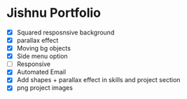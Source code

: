 # Jishnu Portfolio

- [x] Squared resposnsive background
- [x] parallax effect 
- [x] Moving bg objects
- [x] Side menu option
- [ ] Responsive 
- [x] Automated Email
- [x] Add shapes + parallax effect in skills and project section
- [x] png project images